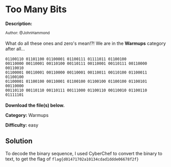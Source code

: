 # Too Many Bits

**Description:**

<small>Author: @JohnHammond</small><br><br>What do all these ones and zero's mean!?! We are in the <b>Warmups</b> category after all... <br><br> <code>01100110 01101100 01100001 01100111 01111011 01100100 00110000 00110001 00110100 00110111 00110001 00110111 00110000 00110010 01100001 00110001 00110000 00110001 00110011 00110100 01100011 01100100 01100001 01100100 00110001 01100100 01100100 01100100 01100101 00110000 00110110 00110110 00110111 00111000 01100110 00110010 01100110 01111101</code> <br><br> <b>Download the file(s) below.</b>


**Category:** Warmups

**Difficulty:** easy

## Solution

To decode the binary sequence, I used CyberChef to convert the binary to text, to get the flag of `flag{d01471702a10134cdad1ddde06678f2f}`
